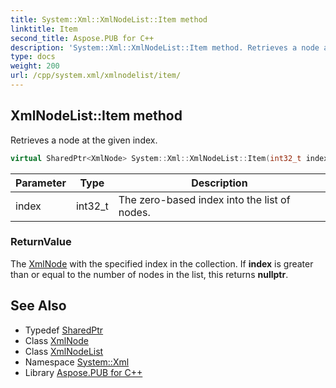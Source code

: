 ```yaml
---
title: System::Xml::XmlNodeList::Item method
linktitle: Item
second_title: Aspose.PUB for C++
description: 'System::Xml::XmlNodeList::Item method. Retrieves a node at the given index in C++.'
type: docs
weight: 200
url: /cpp/system.xml/xmlnodelist/item/
---
```

## XmlNodeList::Item method


Retrieves a node at the given index.

```cpp
virtual SharedPtr<XmlNode> System::Xml::XmlNodeList::Item(int32_t index)=0
```


| Parameter | Type | Description |
| --- | --- | --- |
| index | int32_t | The zero-based index into the list of nodes. |

### ReturnValue

The [XmlNode](../../xmlnode/) with the specified index in the collection. If **index** is greater than or equal to the number of nodes in the list, this returns **nullptr**.

## See Also

* Typedef [SharedPtr](../../../system/sharedptr/)
* Class [XmlNode](../../xmlnode/)
* Class [XmlNodeList](../)
* Namespace [System::Xml](../../)
* Library [Aspose.PUB for C++](../../../)
